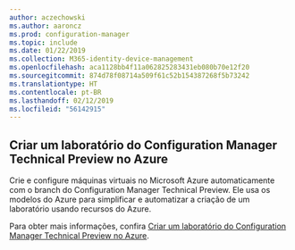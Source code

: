```yaml
---
author: aczechowski
ms.author: aaroncz
ms.prod: configuration-manager
ms.topic: include
ms.date: 01/22/2019
ms.collection: M365-identity-device-management
ms.openlocfilehash: aca1128bb4f11a062825283431eb080b70e12f20
ms.sourcegitcommit: 874d78f08714a509f61c52b154387268f5b73242
ms.translationtype: HT
ms.contentlocale: pt-BR
ms.lasthandoff: 02/12/2019
ms.locfileid: "56142915"
---
```

## <a name="bkmk_azurevm"></a> Criar um laboratório do Configuration Manager Technical Preview no Azure
<!--3556017-->

Crie e configure máquinas virtuais no Microsoft Azure automaticamente com o branch do Configuration Manager Technical Preview. Ele usa os modelos do Azure para simplificar e automatizar a criação de um laboratório usando recursos do Azure.

Para obter mais informações, confira [Criar um laboratório do Configuration Manager Technical Preview no Azure](/sccm/core/get-started/azure-template). 

